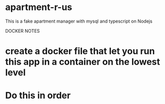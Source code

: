 # apartment-r-us
This is a fake apartment manager with mysql and typescript on Nodejs


DOCKER NOTES

# create a docker file that let you run this app in a container on the lowest level

# Do this in order

